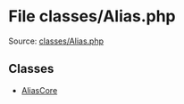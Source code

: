 File classes/Alias.php
=========

Source: [classes/Alias.php](https://github.com/PrestaShop/PrestaShop/blob/1.5.6.1/classes/Alias.php)


Classes
-------

* [AliasCore](class.AliasCore.md)

